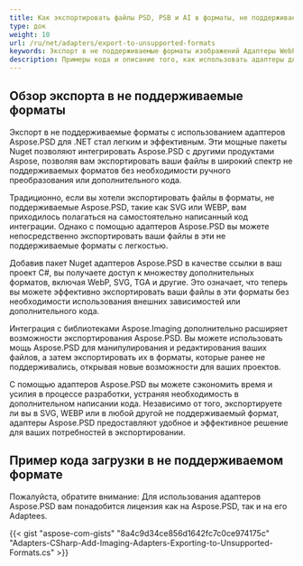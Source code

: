 ```yaml
---
title: Как экспортировать файлы PSD, PSB и AI в форматы, не поддерживаемые Aspose.PSD
type: док
weight: 10
url: /ru/net/adapters/export-to-unsupported-formats
keywords: Экспорт в не поддерживаемые форматы изображений Адаптеры WebP SVG PNG JPEG TIFF GIF BMP
description: Примеры кода и описание того, как использовать адаптеры для экспорта файлов PSD, PSB и AI в форматы, не поддерживаемые Aspose.PSD
---
```


## Обзор экспорта в не поддерживаемые форматы

Экспорт в не поддерживаемые форматы с использованием адаптеров Aspose.PSD для .NET стал легким и эффективным. Эти мощные пакеты Nuget позволяют интегрировать Aspose.PSD с другими продуктами Aspose, позволяя вам экспортировать ваши файлы в широкий спектр не поддерживаемых форматов без необходимости ручного преобразования или дополнительного кода.

Традиционно, если вы хотели экспортировать файлы в форматы, не поддерживаемые Aspose.PSD, такие как SVG или WEBP, вам приходилось полагаться на самостоятельно написанный код интеграции. Однако с помощью адаптеров Aspose.PSD вы можете непосредственно экспортировать ваши файлы в эти не поддерживаемые форматы с легкостью.

Добавив пакет Nuget адаптеров Aspose.PSD в качестве ссылки в ваш проект C#, вы получаете доступ к множеству дополнительных форматов, включая WebP, SVG, TGA и другие. Это означает, что теперь вы можете эффективно экспортировать ваши файлы в эти форматы без необходимости использования внешних зависимостей или дополнительного кода.

Интеграция с библиотеками Aspose.Imaging дополнительно расширяет возможности экспортирования Aspose.PSD. Вы можете использовать мощь Aspose.PSD для манипулирования и редактирования ваших файлов, а затем экспортировать их в форматы, которые ранее не поддерживались, открывая новые возможности для ваших проектов.

С помощью адаптеров Aspose.PSD вы можете сэкономить время и усилия в процессе разработки, устраняя необходимость в дополнительном написании кода. Независимо от того, экспортируете ли вы в SVG, WEBP или в любой другой не поддерживаемый формат, адаптеры Aspose.PSD предоставляют удобное и эффективное решение для ваших потребностей в экспортировании.

## Пример кода загрузки в не поддерживаемом формате

Пожалуйста, обратите внимание: Для использования адаптеров Aspose.PSD вам понадобится лицензия как на Aspose.PSD, так и на его Adaptees.

{{< gist "aspose-com-gists" "8a4c9d34ce856d1642fc7c0ce974175c" "Adapters-CSharp-Add-Imaging-Adapters-Exporting-to-Unsupported-Formats.cs" >}}
